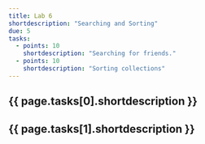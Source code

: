 ```yaml
---
title: Lab 6
shortdescription: "Searching and Sorting"
due: 5
tasks:
  - points: 10
    shortdescription: "Searching for friends."
  - points: 10
    shortdescription: "Sorting collections"
---
```


## {{ page.tasks[0].shortdescription }}



## {{ page.tasks[1].shortdescription }}

